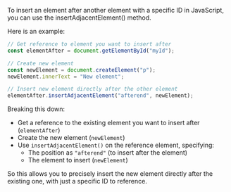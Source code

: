 To insert an element after another element with a specific ID in JavaScript, you can use the insertAdjacentElement() method.

Here is an example:

```js
// Get reference to element you want to insert after 
const elementAfter = document.getElementById("myId");

// Create new element 
const newElement = document.createElement("p");
newElement.innerText = "New element";

// Insert new element directly after the other element
elementAfter.insertAdjacentElement("afterend", newElement);
```

Breaking this down:

- Get a reference to the existing element you want to insert after (`elementAfter`)
- Create the new element (`newElement`) 
- Use `insertAdjacentElement()` on the reference element, specifying:
  - The position as `"afterend"` (to insert after the element)
  - The element to insert (`newElement`)

So this allows you to precisely insert the new element directly after the existing one, with just a specific ID to reference.